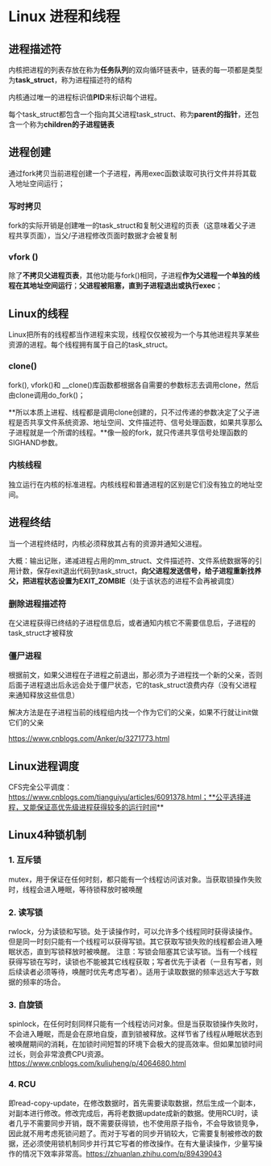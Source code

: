 # Linux 进程和线程

## 进程描述符

内核把进程的列表存放在称为**任务队列**的双向循环链表中，链表的每一项都是类型为**task_struct**，称为进程描述符的结构

内核通过唯一的进程标识值**PID**来标识每个进程。

每个task_struct都包含一个指向其父进程task_struct、称为**parent的指针**，还包含一个称为**children的子进程链表**



## 进程创建

通过fork拷贝当前进程创建一个子进程，再用exec函数读取可执行文件并将其载入地址空间运行；

### 写时拷贝

fork的实际开销是创建唯一的task_struct和复制父进程的页表（这意味着父子进程共享页面），当父/子进程修改页面时数据才会被复制

### vfork ()

除了**不拷贝父进程页表**，其他功能与fork()相同，子进程**作为父进程一个单独的线程在其地址空间运行**；**父进程被阻塞，直到子进程退出或执行exec**；



## Linux的线程

Linux把所有的线程都当作进程来实现，线程仅仅被视为一个与其他进程共享某些资源的进程。每个线程拥有属于自己的task_struct。

### clone()

fork(), vfork()和 __clone()库函数都根据各自需要的参数标志去调用clone，然后由clone调用do_fork()；

**所以本质上进程、线程都是调用clone创建的，只不过传递的参数决定了父子进程是否共享文件系统资源、地址空间、文件描述符、信号处理函数，如果共享那么子进程就是一个所谓的线程。**像一般的fork，就只传递共享信号处理函数的SIGHAND参数。

### 内核线程

独立运行在内核的标准进程。内核线程和普通进程的区别是它们没有独立的地址空间。



## 进程终结

当一个进程终结时，内核必须释放其占有的资源并通知父进程。

大概：输出记账，递减进程占用的mm_struct、文件描述符、文件系统数据等的引用计数，保存exit退出代码到task_struct，**向父进程发送信号，给子进程重新找养父，把进程状态设置为EXIT_ZOMBIE**（处于该状态的进程不会再被调度）

### 删除进程描述符

在父进程获得已终结的子进程信息后，或者通知内核它不需要信息后，子进程的task_struct才被释放

### 僵尸进程

根据前文，如果父进程在子进程之前退出，那必须为子进程找一个新的父亲，否则后面子进程退出后永远会处于僵尸状态，它的task_struct浪费内存（没有父进程来通知释放这些信息）

解决方法是在子进程当前的线程组内找一个作为它们的父亲，如果不行就让init做它们的父亲

https://www.cnblogs.com/Anker/p/3271773.html



## Linux进程调度

CFS完全公平调度：https://www.cnblogs.com/tianguiyu/articles/6091378.html；**公平选择进程，又能保证高优先级进程获得较多的运行时间**



## Linux4种锁机制

### 1. 互斥锁

mutex，用于保证在任何时刻，都只能有一个线程访问该对象。当获取锁操作失败时，线程会进入睡眠，等待锁释放时被唤醒

### 2. 读写锁

rwlock，分为读锁和写锁。处于读操作时，可以允许多个线程同时获得读操作。但是同一时刻只能有一个线程可以获得写锁。其它获取写锁失败的线程都会进入睡眠状态，直到写锁释放时被唤醒。 注意：写锁会阻塞其它读写锁。当有一个线程获得写锁在写时，读锁也不能被其它线程获取；写者优先于读者（一旦有写者，则后续读者必须等待，唤醒时优先考虑写者）。适用于读取数据的频率远远大于写数据的频率的场合。

### 3. 自旋锁

spinlock，在任何时刻同样只能有一个线程访问对象。但是当获取锁操作失败时，不会进入睡眠，而是会在原地自旋，直到锁被释放。这样节省了线程从睡眠状态到被唤醒期间的消耗，在加锁时间短暂的环境下会极大的提高效率。但如果加锁时间过长，则会非常浪费CPU资源。https://www.cnblogs.com/kuliuheng/p/4064680.html

### 4. RCU

即read-copy-update，在修改数据时，首先需要读取数据，然后生成一个副本，对副本进行修改。修改完成后，再将老数据update成新的数据。使用RCU时，读者几乎不需要同步开销，既不需要获得锁，也不使用原子指令，不会导致锁竞争，因此就不用考虑死锁问题了。而对于写者的同步开销较大，它需要复制被修改的数据，还必须使用锁机制同步并行其它写者的修改操作。在有大量读操作，少量写操作的情况下效率非常高。https://zhuanlan.zhihu.com/p/89439043